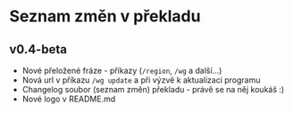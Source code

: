 # Seznam změn v překladu

## v0.4-beta
* Nové přeložené fráze - příkazy (`/region`, `/wg` a další...)
* Nová url v příkazu `/wg update` a při výzvě k aktualizaci programu
* Changelog soubor (seznam změn) překladu - právě se na něj koukáš :)
* Nové logo v README.md